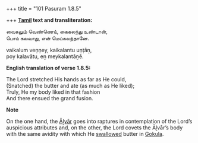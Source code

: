 +++
title = "101 Pasuram 1.8.5"

+++
**[Tamil](/definition/tamil#history "show Tamil definitions") text and transliteration:**

வைகலும் வெண்ணெய், கைகலந்து உண்டான்,  
பொய் கலவாது, என் மெய்கலந்தானே.

vaikalum veṇṇey, kaikalantu uṇṭāṉ,  
poy kalavātu, eṉ meykalantāṉē.

**English translation of verse 1.8.5:**

The Lord stretched His hands as far as He could,  
(Snatched) the butter and ate (as much as He liked);  
Truly, He my body liked in that fashion  
And there ensued the grand fusion.

**Note**

On the one hand, the [Āḻvār](/definition/aḻvar#vaishnavism "show Āḻvār definitions") goes into raptures in contemplation of the Lord’s auspicious attributes and, on the other, the Lord covets the Āḻvār’s body with the same avidity with which He [swallowed](/definition/swallowed#history "show swallowed definitions") butter in [Gokula](/definition/gokula#vaishnavism "show Gokula definitions").



